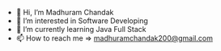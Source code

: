 - 👋 Hi, I’m Madhuram Chandak
- 👀 I’m interested in Software Developing
- 🌱 I’m currently learning Java Full Stack
- 📫 How to reach me => madhuramchandak200@gmail.com

<!---
Madhuram15/Madhuram15 is a ✨ special ✨ repository because its `README.md` (this file) appears on your GitHub profile.
You can click the Preview link to take a look at your changes.
--->
